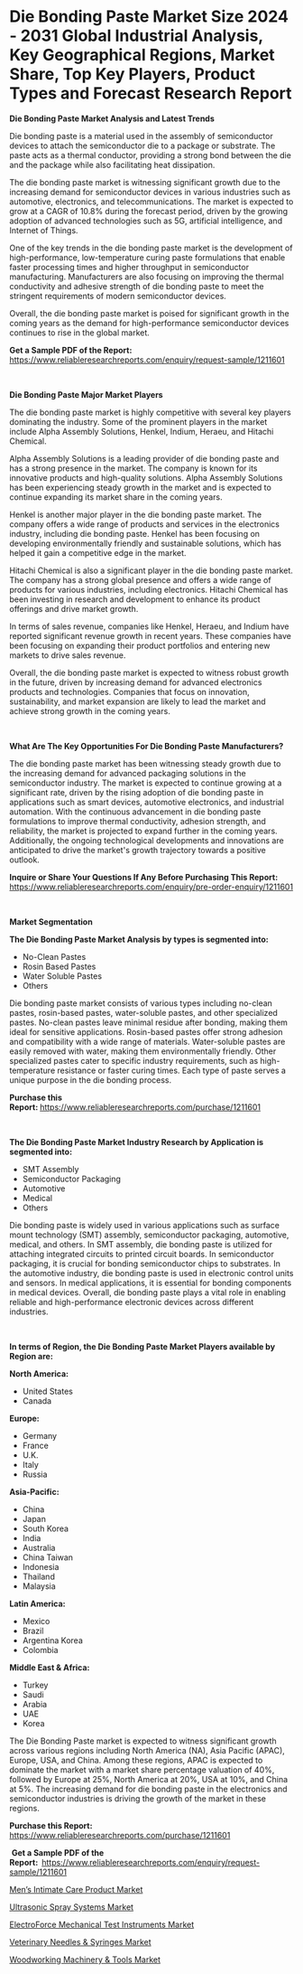 <p><h1>Die Bonding Paste Market Size 2024 - 2031 Global Industrial Analysis, Key Geographical Regions, Market Share, Top Key Players, Product Types and Forecast Research Report</h1></p><p><strong>Die Bonding Paste Market Analysis and Latest Trends</strong></p>
<p><p>Die bonding paste is a material used in the assembly of semiconductor devices to attach the semiconductor die to a package or substrate. The paste acts as a thermal conductor, providing a strong bond between the die and the package while also facilitating heat dissipation.</p><p>The die bonding paste market is witnessing significant growth due to the increasing demand for semiconductor devices in various industries such as automotive, electronics, and telecommunications. The market is expected to grow at a CAGR of 10.8% during the forecast period, driven by the growing adoption of advanced technologies such as 5G, artificial intelligence, and Internet of Things.</p><p>One of the key trends in the die bonding paste market is the development of high-performance, low-temperature curing paste formulations that enable faster processing times and higher throughput in semiconductor manufacturing. Manufacturers are also focusing on improving the thermal conductivity and adhesive strength of die bonding paste to meet the stringent requirements of modern semiconductor devices.</p><p>Overall, the die bonding paste market is poised for significant growth in the coming years as the demand for high-performance semiconductor devices continues to rise in the global market.</p></p>
<p><strong>Get a Sample PDF of the Report:&nbsp;</strong> <a href="https://www.reliableresearchreports.com/enquiry/request-sample/1211601">https://www.reliableresearchreports.com/enquiry/request-sample/1211601</a></p>
<p>&nbsp;</p>
<p><strong>Die Bonding Paste Major Market Players</strong></p>
<p><p>The die bonding paste market is highly competitive with several key players dominating the industry. Some of the prominent players in the market include Alpha Assembly Solutions, Henkel, Indium, Heraeu, and Hitachi Chemical.</p><p>Alpha Assembly Solutions is a leading provider of die bonding paste and has a strong presence in the market. The company is known for its innovative products and high-quality solutions. Alpha Assembly Solutions has been experiencing steady growth in the market and is expected to continue expanding its market share in the coming years.</p><p>Henkel is another major player in the die bonding paste market. The company offers a wide range of products and services in the electronics industry, including die bonding paste. Henkel has been focusing on developing environmentally friendly and sustainable solutions, which has helped it gain a competitive edge in the market.</p><p>Hitachi Chemical is also a significant player in the die bonding paste market. The company has a strong global presence and offers a wide range of products for various industries, including electronics. Hitachi Chemical has been investing in research and development to enhance its product offerings and drive market growth.</p><p>In terms of sales revenue, companies like Henkel, Heraeu, and Indium have reported significant revenue growth in recent years. These companies have been focusing on expanding their product portfolios and entering new markets to drive sales revenue.</p><p>Overall, the die bonding paste market is expected to witness robust growth in the future, driven by increasing demand for advanced electronics products and technologies. Companies that focus on innovation, sustainability, and market expansion are likely to lead the market and achieve strong growth in the coming years.</p></p>
<p>&nbsp;</p>
<p><strong>What Are The Key Opportunities For Die Bonding Paste Manufacturers?</strong></p>
<p><p>The die bonding paste market has been witnessing steady growth due to the increasing demand for advanced packaging solutions in the semiconductor industry. The market is expected to continue growing at a significant rate, driven by the rising adoption of die bonding paste in applications such as smart devices, automotive electronics, and industrial automation. With the continuous advancement in die bonding paste formulations to improve thermal conductivity, adhesion strength, and reliability, the market is projected to expand further in the coming years. Additionally, the ongoing technological developments and innovations are anticipated to drive the market's growth trajectory towards a positive outlook.</p></p>
<p><strong>Inquire or Share Your Questions If Any Before Purchasing This Report:</strong> <a href="https://www.reliableresearchreports.com/enquiry/pre-order-enquiry/1211601">https://www.reliableresearchreports.com/enquiry/pre-order-enquiry/1211601</a></p>
<p>&nbsp;</p>
<p><strong>Market Segmentation</strong></p>
<p><strong>The Die Bonding Paste Market Analysis by types is segmented into:</strong></p>
<p><ul><li>No-Clean Pastes</li><li>Rosin Based Pastes</li><li>Water Soluble Pastes</li><li>Others</li></ul></p>
<p><p>Die bonding paste market consists of various types including no-clean pastes, rosin-based pastes, water-soluble pastes, and other specialized pastes. No-clean pastes leave minimal residue after bonding, making them ideal for sensitive applications. Rosin-based pastes offer strong adhesion and compatibility with a wide range of materials. Water-soluble pastes are easily removed with water, making them environmentally friendly. Other specialized pastes cater to specific industry requirements, such as high-temperature resistance or faster curing times. Each type of paste serves a unique purpose in the die bonding process.</p></p>
<p><strong>Purchase this Report:&nbsp;</strong><a href="https://www.reliableresearchreports.com/purchase/1211601">https://www.reliableresearchreports.com/purchase/1211601</a></p>
<p>&nbsp;</p>
<p><strong>The Die Bonding Paste Market Industry Research by Application is segmented into:</strong></p>
<p><ul><li>SMT Assembly</li><li>Semiconductor Packaging</li><li>Automotive</li><li>Medical</li><li>Others</li></ul></p>
<p><p>Die bonding paste is widely used in various applications such as surface mount technology (SMT) assembly, semiconductor packaging, automotive, medical, and others. In SMT assembly, die bonding paste is utilized for attaching integrated circuits to printed circuit boards. In semiconductor packaging, it is crucial for bonding semiconductor chips to substrates. In the automotive industry, die bonding paste is used in electronic control units and sensors. In medical applications, it is essential for bonding components in medical devices. Overall, die bonding paste plays a vital role in enabling reliable and high-performance electronic devices across different industries.</p></p>
<p>&nbsp;</p>
<p><strong>In terms of Region, the Die Bonding Paste Market Players available by Region are:</strong></p>
<p>
    <p> <strong> North America: </strong>
        <ul>
            <li>United States</li>
            <li>Canada</li>
        </ul>
        </p> 
    <p> <strong> Europe: </strong>
        <ul>
            <li>Germany</li>
            <li>France</li>
            <li>U.K.</li>
            <li>Italy</li>
            <li>Russia</li>
        </ul>
        </p> 
    <p> <strong> Asia-Pacific: </strong>
        <ul>
            <li>China</li>
            <li>Japan</li>
            <li>South Korea</li>
            <li>India</li>
            <li>Australia</li>
            <li>China Taiwan</li>
            <li>Indonesia</li>
            <li>Thailand</li>
            <li>Malaysia</li>
        </ul>
        </p> 
    <p> <strong> Latin America: </strong>
        <ul>
            <li>Mexico</li>
            <li>Brazil</li>
            <li>Argentina Korea</li>
            <li>Colombia</li>
        </ul>
        </p> 
    <p> <strong> Middle East & Africa: </strong>
        <ul>
            <li>Turkey</li>
            <li>Saudi</li>
            <li>Arabia</li>
            <li>UAE</li>
            <li>Korea</li>
        </ul>
    </p>
    </p>
<p><p>The Die Bonding Paste market is expected to witness significant growth across various regions including North America (NA), Asia Pacific (APAC), Europe, USA, and China. Among these regions, APAC is expected to dominate the market with a market share percentage valuation of 40%, followed by Europe at 25%, North America at 20%, USA at 10%, and China at 5%. The increasing demand for die bonding paste in the electronics and semiconductor industries is driving the growth of the market in these regions.</p></p>
<p><strong>Purchase this Report: </strong><a href="https://www.reliableresearchreports.com/purchase/1211601">https://www.reliableresearchreports.com/purchase/1211601</a></p>
<p>&nbsp;<strong>Get a Sample PDF of the Report:&nbsp;&nbsp;</strong><a href="https://www.reliableresearchreports.com/enquiry/request-sample/1211601">https://www.reliableresearchreports.com/enquiry/request-sample/1211601</a></p>
<p><strong></strong></p>
<p><p><a href="https://github.com/markusgodoy/Market-Research-Report-List-2/blob/main/mens-intimate-care-product-market.md">Men’s Intimate Care Product Market</a></p><p><a href="https://github.com/arionmp/Market-Research-Report-List-2/blob/main/ultrasonic-spray-systems-market.md">Ultrasonic Spray Systems Market</a></p><p><a href="https://medium.com/@caleighhane2777/electroforce-mechanical-test-instruments-market-size-and-market-trends-complete-industry-overview-15bff018ae24">ElectroForce Mechanical Test Instruments Market</a></p><p><a href="https://medium.com/@caleighhane2777/veterinary-needles-amp-syringes-market-insights-into-market-cagr-market-trends-and-growth-aff049d219d5">Veterinary Needles & Syringes Market</a></p><p><a href="https://medium.com/@caleighhane2777/woodworking-machinery-amp-tools-market-analysis-its-cagr-market-segmentation-and-global-3405354f6177">Woodworking Machinery & Tools Market</a></p></p>